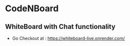 # CodeNBoard
## WhiteBoard with Chat functionality
* Go Checkout at : https://whiteboard-live.onrender.com/
